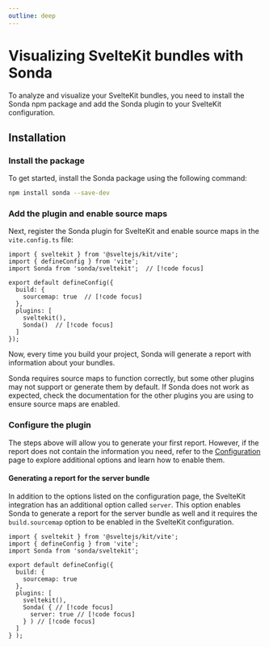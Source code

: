 ```yaml
---
outline: deep
---
```


# Visualizing SvelteKit bundles with Sonda

To analyze and visualize your SvelteKit bundles, you need to install the Sonda npm package and add the Sonda plugin to your SvelteKit configuration.

## Installation

### Install the package

To get started, install the Sonda package using the following command:

```bash
npm install sonda --save-dev
```

### Add the plugin and enable source maps

Next, register the Sonda plugin for SvelteKit and enable source maps in the `vite.config.ts` file:

```js{3,7,11}
import { sveltekit } from '@sveltejs/kit/vite';
import { defineConfig } from 'vite';
import Sonda from 'sonda/sveltekit';  // [!code focus]

export default defineConfig({
  build: {
    sourcemap: true  // [!code focus]
  },
  plugins: [
    sveltekit(),
    Sonda()  // [!code focus]
  ]
});
```

Now, every time you build your project, Sonda will generate a report with information about your bundles.

Sonda requires source maps to function correctly, but some other plugins may not support or generate them by default. If Sonda does not work as expected, check the documentation for the other plugins you are using to ensure source maps are enabled.

### Configure the plugin

The steps above will allow you to generate your first report. However, if the report does not contain the information you need, refer to the [Configuration](/configuration) page to explore additional options and learn how to enable them.

#### Generating a report for the server bundle

In addition to the options listed on the configuration page, the SvelteKit integration has an additional option called `server`. This option enables Sonda to generate a report for the server bundle as well and it requires the `build.sourcemap` option to be enabled in the SvelteKit configuration.

```js{11-13}
import { sveltekit } from '@sveltejs/kit/vite';
import { defineConfig } from 'vite';
import Sonda from 'sonda/sveltekit';

export default defineConfig({
  build: {
    sourcemap: true
  },
  plugins: [
    sveltekit(),
    Sonda( { // [!code focus]
      server: true // [!code focus]
    } ) // [!code focus]
  ]
} );
```
